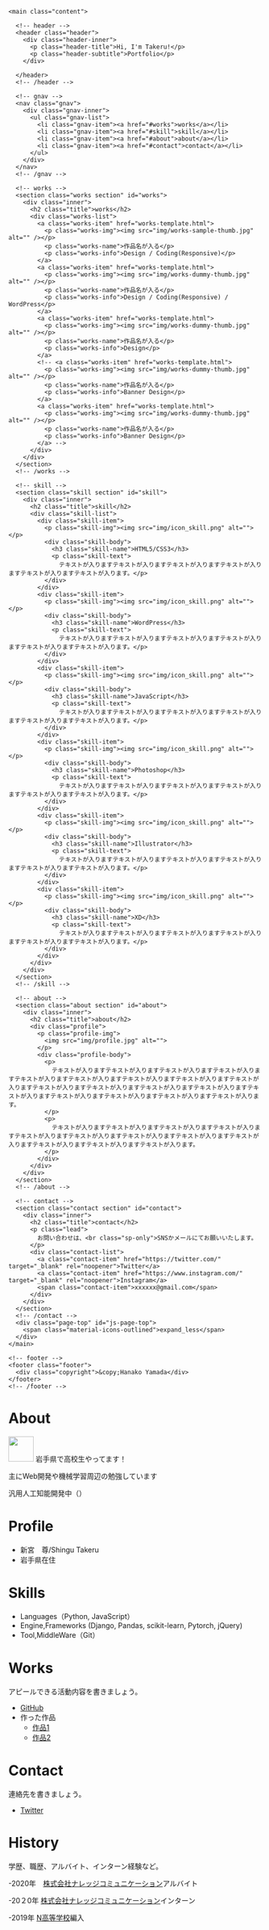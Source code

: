 <!DOCTYPE html>
<html>
<head>
  <meta charset="utf-8">
  <meta name="viewport" content="width=device-width,initial-scale=1.0,user-scalable=no">
  <meta property='og:type' content='website'>
  <meta property='og:title' content='WebデザイナーHanako Yamada ポートフォリオ'>
  <meta property='og:url' content='URLが入る'>
  <meta property='og:description' content='Hanako Yamadaのポートフォリオサイトです。'>
  <meta property="og:image" content="img/ogp.png">
  <meta name="description" content="Hanako Yamadaのポートフォリオサイトです" />
  <title>Hanako Yamada ポートフォリオ</title>
  <link rel="preconnect" href="https://fonts.gstatic.com">
  <link
    href="https://fonts.googleapis.com/css2?family=Amatic+SC&family=Cormorant+Garamond&family=Dancing+Script&display=swap"
    rel="stylesheet">
  <link href="https://fonts.googleapis.com/css?family=Material+Icons+Outlined" rel="stylesheet">
  <link href="css/ress.css" media="all" rel="stylesheet" type="text/css" />
  <link href="css/style.css" media="all" rel="stylesheet" type="text/css" />
  <link rel="shortcut icon" href="img/favicon.ico" />
  <link rel=”canonical” href=”URLが入る” />
</head>

<body>
  <div class="wrapper">



    <main class="content">

      <!-- header -->
      <header class="header">
        <div class="header-inner">
          <p class="header-title">Hi, I'm Takeru!</p>
          <p class="header-subtitle">Portfolio</p>
        </div>

      </header>
      <!-- /header -->

      <!-- gnav -->
      <nav class="gnav">
        <div class="gnav-inner">
          <ul class="gnav-list">
            <li class="gnav-item"><a href="#works">works</a></li>
            <li class="gnav-item"><a href="#skill">skill</a></li>
            <li class="gnav-item"><a href="#about">about</a></li>
            <li class="gnav-item"><a href="#contact">contact</a></li>
          </ul>
        </div>
      </nav>
      <!-- /gnav -->

      <!-- works -->
      <section class="works section" id="works">
        <div class="inner">
          <h2 class="title">works</h2>
          <div class="works-list">
            <a class="works-item" href="works-template.html">
              <p class="works-img"><img src="img/works-sample-thumb.jpg" alt="" /></p>
              <p class="works-name">作品名が入る</p>
              <p class="works-info">Design / Coding(Responsive)</p>
            </a>
            <a class="works-item" href="works-template.html">
              <p class="works-img"><img src="img/works-dummy-thumb.jpg" alt="" /></p>
              <p class="works-name">作品名が入る</p>
              <p class="works-info">Design / Coding(Responsive) / WordPress</p>
            </a>
            <a class="works-item" href="works-template.html">
              <p class="works-img"><img src="img/works-dummy-thumb.jpg" alt="" /></p>
              <p class="works-name">作品名が入る</p>
              <p class="works-info">Design</p>
            </a>
            <!-- <a class="works-item" href="works-template.html">
              <p class="works-img"><img src="img/works-dummy-thumb.jpg" alt="" /></p>
              <p class="works-name">作品名が入る</p>
              <p class="works-info">Banner Design</p>
            </a>
            <a class="works-item" href="works-template.html">
              <p class="works-img"><img src="img/works-dummy-thumb.jpg" alt="" /></p>
              <p class="works-name">作品名が入る</p>
              <p class="works-info">Banner Design</p>
            </a> -->
          </div>
        </div>
      </section>
      <!-- /works -->

      <!-- skill -->
      <section class="skill section" id="skill">
        <div class="inner">
          <h2 class="title">skill</h2>
          <div class="skill-list">
            <div class="skill-item">
              <p class="skill-img"><img src="img/icon_skill.png" alt=""></p>
              <div class="skill-body">
                <h3 class="skill-name">HTML5/CSS3</h3>
                <p class="skill-text">
                  テキストが入りますテキストが入りますテキストが入りますテキストが入りますテキストが入りますテキストが入ります。</p>
              </div>
            </div>
            <div class="skill-item">
              <p class="skill-img"><img src="img/icon_skill.png" alt=""></p>
              <div class="skill-body">
                <h3 class="skill-name">WordPress</h3>
                <p class="skill-text">
                  テキストが入りますテキストが入りますテキストが入りますテキストが入りますテキストが入りますテキストが入ります。</p>
              </div>
            </div>
            <div class="skill-item">
              <p class="skill-img"><img src="img/icon_skill.png" alt=""></p>
              <div class="skill-body">
                <h3 class="skill-name">JavaScript</h3>
                <p class="skill-text">
                  テキストが入りますテキストが入りますテキストが入りますテキストが入りますテキストが入りますテキストが入ります。</p>
              </div>
            </div>
            <div class="skill-item">
              <p class="skill-img"><img src="img/icon_skill.png" alt=""></p>
              <div class="skill-body">
                <h3 class="skill-name">Photoshop</h3>
                <p class="skill-text">
                  テキストが入りますテキストが入りますテキストが入りますテキストが入りますテキストが入りますテキストが入ります。</p>
              </div>
            </div>
            <div class="skill-item">
              <p class="skill-img"><img src="img/icon_skill.png" alt=""></p>
              <div class="skill-body">
                <h3 class="skill-name">Illustrator</h3>
                <p class="skill-text">
                  テキストが入りますテキストが入りますテキストが入りますテキストが入りますテキストが入りますテキストが入ります。</p>
              </div>
            </div>
            <div class="skill-item">
              <p class="skill-img"><img src="img/icon_skill.png" alt=""></p>
              <div class="skill-body">
                <h3 class="skill-name">XD</h3>
                <p class="skill-text">
                  テキストが入りますテキストが入りますテキストが入りますテキストが入りますテキストが入りますテキストが入ります。</p>
              </div>
            </div>
          </div>
        </div>
      </section>
      <!-- /skill -->

      <!-- about -->
      <section class="about section" id="about">
        <div class="inner">
          <h2 class="title">about</h2>
          <div class="profile">
            <p class="profile-img">
              <img src="img/profile.jpg" alt="">
            </p>
            <div class="profile-body">
              <p>
                テキストが入りますテキストが入りますテキストが入りますテキストが入りますテキストが入りますテキストが入りますテキストが入りますテキストが入りますテキストが入りますテキストが入りますテキストが入りますテキストが入りますテキストが入りますテキストが入りますテキストが入りますテキストが入りますテキストが入りますテキストが入ります。
              </p>
              <p>
                テキストが入りますテキストが入りますテキストが入りますテキストが入りますテキストが入りますテキストが入りますテキストが入りますテキストが入りますテキストが入りますテキストが入りますテキストが入りますテキストが入ります。
              </p>
            </div>
          </div>
        </div>
      </section>
      <!-- /about -->

      <!-- contact -->
      <section class="contact section" id="contact">
        <div class="inner">
          <h2 class="title">contact</h2>
          <p class="lead">
            お問い合わせは、<br class="sp-only">SNSかメールにてお願いいたします。
          </p>
          <div class="contact-list">
            <a class="contact-item" href="https://twitter.com/" target="_blank" rel="noopener">Twitter</a>
            <a class="contact-item" href="https://www.instagram.com/" target="_blank" rel="noopener">Instagram</a>
            <span class="contact-item">xxxxxx@gmail.com</span>
          </div>
        </div>
      </section>
      <!-- /contact -->
      <div class="page-top" id="js-page-top">
        <span class="material-icons-outlined">expand_less</span>
      </div>
    </main>

    <!-- footer -->
    <footer class="footer">
      <div class="copyright">&copy;Hanako Yamada</div>
    </footer>
    <!-- /footer -->

  </div>
  <script src="https://ajax.googleapis.com/ajax/libs/jquery/3.5.1/jquery.min.js"></script>
  <script type='text/javascript' src="js/script.js"></script>
</body>
</html>





# About
<img src="apple.jpg" width="50px">
岩手県で高校生やってます！

主にWeb開発や機械学習周辺の勉強しています

汎用人工知能開発中（）


# Profile
- 新宮　尊/Shingu Takeru
- 岩手県在住

# Skills
- Languages（Python, JavaScript）
- Engine,Frameworks (Django, Pandas, scikit-learn, Pytorch, jQuery)
- Tool,MiddleWare（Git）

# Works
アピールできる活動内容を書きましょう。
- [GitHub](https://github.com/Takeru0909)
- 作った作品
  - [作品1](URL)
  - [作品2](URL)

# Contact
連絡先を書きましょう。
- [Twitter](https://twitter.com/AIkiwametai)

# History
学歴、職歴、アルバイト、インターン経験など。

-2020年　[株式会社ナレッジコミュニケーション](https://www.knowledgecommunication.jp/)アルバイト

-20２0年 [株式会社ナレッジコミュニケーション](https://www.knowledgecommunication.jp/)インターン

-2019年 [N高等学校](https://nnn.ed.jp/)編入
